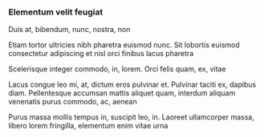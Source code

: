 ### Elementum velit feugiat

Duis at, bibendum, nunc, nostra, non

Etiam tortor ultricies nibh pharetra euismod nunc. Sit lobortis euismod consectetur adipiscing et nisl orci finibus lacus pharetra

Scelerisque integer commodo, in, lorem. Orci felis quam, ex, vitae

Lacus congue leo mi, at, dictum eros pulvinar et. Pulvinar taciti ex, dapibus diam. Pellentesque accumsan mattis aliquet quam, interdum aliquam venenatis purus commodo, ac, aenean

Purus massa mollis tempus in, suscipit leo, in. Laoreet ullamcorper massa, libero lorem fringilla, elementum enim vitae urna


